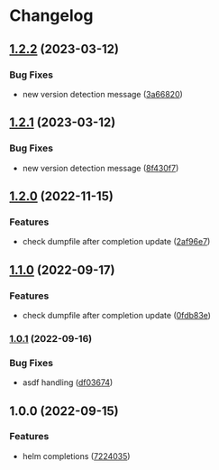 # Changelog

## [1.2.2](https://github.com/joke/zim-helm/compare/v1.2.1...v1.2.2) (2023-03-12)


### Bug Fixes

* new version detection message ([3a66820](https://github.com/joke/zim-helm/commit/3a66820d6166e87586c8c37765e6136737c0de54))

## [1.2.1](https://github.com/joke/zim-helm/compare/v1.2.0...v1.2.1) (2023-03-12)


### Bug Fixes

* new version detection message ([8f430f7](https://github.com/joke/zim-helm/commit/8f430f786ef889818da1354ec082dd5d8210ca19))

## [1.2.0](https://github.com/joke/zim-helm/compare/v1.1.0...v1.2.0) (2022-11-15)


### Features

* check dumpfile after completion update ([2af96e7](https://github.com/joke/zim-helm/commit/2af96e7d97cf198904924bb936aa908cb5f26c6e))

## [1.1.0](https://github.com/joke/zim-helm/compare/v1.0.1...v1.1.0) (2022-09-17)


### Features

* check dumpfile after completion update ([0fdb83e](https://github.com/joke/zim-helm/commit/0fdb83e7ec683a5a656d05841fa2ecdd708e3652))

### [1.0.1](https://github.com/joke/zim-helm/compare/v1.0.0...v1.0.1) (2022-09-16)


### Bug Fixes

* asdf handling ([df03674](https://github.com/joke/zim-helm/commit/df03674420561d417eb580c26c28b35a41d7c47f))

## 1.0.0 (2022-09-15)


### Features

* helm completions ([7224035](https://github.com/joke/zim-helm/commit/72240354781c091194a4ca6cbdba370ce8ffc157))
